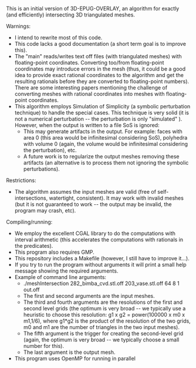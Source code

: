 This is an initial version of 3D-EPUG-OVERLAY, an algorithm for exactly (and efficiently) intersecting 3D triangulated meshes.

Warnings: 
* I intend to rewrite most of this code.
* This code lacks a good documentation (a short term goal is to improve this).
* The "main" reads/writes text off files (with triangulated meshes) with floating-point coordinates. Converting too/from floating-point
coordinates may introduce errors in the mesh (thus, it could be a good idea to provide exact rational coordinates to the algorithm and
get the resulting rationals before they are converted to floating-point numbers). There are some interesting papers mentioning the challenge
of converting meshes with  rational coordinates into meshes with floating-point coordinates.
* This algorithm employs Simulation of Simplicity (a symbolic perturbation technique) to handle the special cases. This technique is 
very solid (it is not a numerical perturbation -- the perturbation is only "simulated" ). However, when the output is written to a file SoS is
ignored:
  * This may generate artifacts in the output. For example: faces with area 0 (this area would be infinitesimal considering SoS),
polyhedra with volume 0 (again, the volume would be infinitesimal considering the perturbation), etc.
  * A future work is to regularize the output meshes removing these artifacts (an alternative is to process them not ignoring the 
symbolic perturbations).

Restrictions:
* The algorithm assumes the input meshes are valid (free of self-intersections, watertight, consistent). It may work with 
invalid meshes (but it is not guaranteed to work -- the output may be invalid, the program may crash, etc).

Compiling/running:
* We employ the excellent CGAL library to do the computations with interval arithmetic (this accelerates the computations with rationals in the predicates). 
* This program also requires GMP.
* This repository includes a Makefile (however, I still have to improve it...).
* If you try to run the program without arguments it will print a small help message showing the required arguments.
* Example of command line arguments:
  * ./meshIntersection 282_bimba_cvd.stl.off 203_vase.stl.off 64 8 1 out.off
  * The first and second arguments are the input meshes.
  * The third and fourth arguments are the resolutions of the first and second level grids (the optimum is very broad -- we typically use a heuristic to choose this resolution: g1 x g2 = power(100000 x m0 x m1,1/6), where g1*g2 is the product of the resolution of the two grids, m0  and m1 are the number of triangles in the two input meshes).
  * The fifth argument is the trigger for creating the second-level grid (again, the optimum is very broad -- we typically choose a small number for this).
  * The last argument is the output mesh.
* This program uses OpenMP for running in parallel

